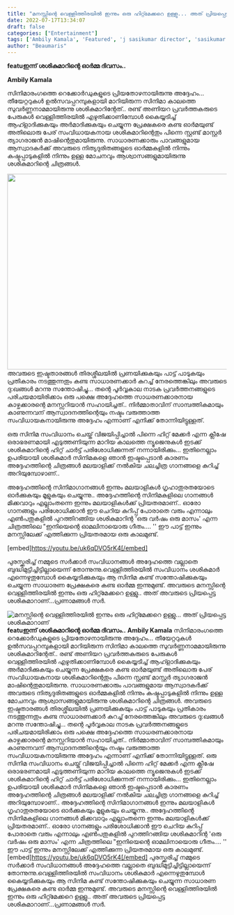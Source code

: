 ```yaml
---
title: "മനസ്സിന്റെ വെള്ളിത്തിരയിൽ ഇന്നും ഒരു ഹിറ്റ്മേക്കറെ ഉള്ളു... അത് പ്രിയപ്പെട്ട ശശികുമാറാണ്"
date: 2022-07-17T13:34:07
draft: false
categories: ["Entertainment"]
tags: ['Ambily Kamala', 'Featured', 'j sasikumar director', 'sasikumar director']
author: "Beaumaris"
---
```


<strong>featuഇന്ന് ശശികുമാറിന്റെ ഓർമ്മ ദിവസം..</strong>

<strong>Ambily Kamala </strong>

സിനിമാരംഗത്തെ റെക്കോർഡുകളുടെ പ്രിയതോഴനായിരുന്നു അദ്ദേഹം... തീയേറ്ററുകൾ ഉൽസവപ്പറമ്പുകളായി മാറിയിരുന്ന സിനിമാ കാലത്തെ സുവർണ്ണനാമമായിരുന്നു ശശികുമാറിന്റേത്.. രണ്ട് അണിയറ പ്രവർത്തകരുടെ പേരുകൾ വെള്ളിത്തിരയിൽ എഴുതിക്കാണിമ്പോൾ കൈയ്യടിച്ച് ആഹ്ളാദിക്കുകയും അർമാദിക്കുകയും ചെയ്യുന്ന പ്രേക്ഷകരെ കണ്ട ഓർമയുണ്ട് അതിലൊരു പേര് സംവിധായകനായ ശശികുമാറിന്റെതും പിന്നെ സ്റ്റണ്ട് മാസ്റ്റർ ത്യാഗരാജൻ മാഷിന്റെതുമായിരുന്നു. സാധാരണക്കാരും പാവങ്ങളുമായ ആസ്വാദകർക്ക് അവരുടെ നിത്യദുരിതങ്ങളുടെ ഓർമ്മകളിൽ നിന്നും കഷ്ടപ്പാടുകളിൽ നിന്നും ഉള്ള മോചനവും ആശ്വാസങ്ങളുമായിരുന്നു ശശികുമാറിന്റെ ചിത്രങ്ങൾ.

<img class="size-full wp-image-343164 aligncenter" src="https://cdn.boolokam.com/articles/2022/07/ddddf.jpg" alt="" width="600" height="450" />അവരുടെ ഇഷ്ടതാരങ്ങൾ തിരശ്ശീലയിൽ പ്രണയിക്കുകയും പാട്ട് പാടുകയും പ്രതികാരം നടത്തുന്നതും കണ്ട സാധാരണക്കാർ കുറച്ച് നേരത്തെങ്കിലും അവരുടെ ദു:ഖങ്ങൾ മറന്നു സന്തോഷിച്ചു... തന്റെ പൂർവ്വകാല നാടക പ്രവർത്തനങ്ങളുടെ പരിചയമായിരിക്കാം ഒരു പക്ഷെ അദ്ദേഹത്തെ സാധരണക്കാരനായ കാഴ്ചക്കാരന്റെ മനസ്സറിയാൻ സഹായിച്ചത്.. നിർമ്മാതാവിന് സാമ്പത്തികമായും കാണുന്നവന് ആസ്വാദനത്തിന്റെയും നഷ്ടം വരുത്താത്ത സംവിധായകനായിരുന്നു അദ്ദേഹം എന്നാണ് എനിക്ക് തോന്നിയിട്ടുള്ളത്.

ഒരു സിനിമ സംവിധാനം ചെയ്ത് വിജയിപ്പിച്ചാൽ പിന്നെ ഹിറ്റ് മേക്കർ എന്ന ക്ലീഷേ ഒരാഭരണമായി എടുത്തണിയുന്ന മാറിയ കാലത്തെ ന്യൂജെനുകൾ ഇടക്ക് ശശികുമാറിന്റെ ഹിറ്റ് ചാർട്ട് പരിശോധിക്കുന്നത് നന്നായിരിക്കും... ഇതിനെല്ലാം ഉപരിയായി ശശികുമാർ സിനിമകളെ ഞാൻ ഇഷ്ടപ്പെടാൻ കാരണം അദ്ദേഹത്തിന്റെ ചിത്രങ്ങൾ മലയാളിക്ക് നൽകിയ ചലച്ചിത്ര ഗാനങ്ങളെ കുറിച്ച് അറിയുമ്പോഴാണ്..

അദ്ദേഹത്തിന്റെ സിനിമാഗാനങ്ങൾ ഇന്നും മലയാളികൾ ഗൃഹാതുരതയോടെ ഓർക്കുകയും മൂളുകയും ചെയ്യുന്നു.. അദ്ദേഹത്തിന്റെ സിനിമകളിലെ ഗാനങ്ങൾ മിക്കവാറും എല്ലാംതന്നെ ഇന്നും മലയാളികൾക്ക് പ്രിയതരമാണ്.. ഓരോ ഗാനങ്ങളും പരിശോധിക്കാൻ ഈ ചെറിയ കുറിപ്പ് പോരാതെ വരും എന്നാലും എൺപതുകളിൽ പുറത്തിറങ്ങിയ ശശികുമാറിന്റ 'ഒരു വർഷം ഒരു മാസം' എന്ന ചിത്രത്തിലെ "ഇനിയെന്റെ ഓമലിനായൊരു ഗീതം.... '' ഈ പാട്ട് ഇന്നും മനസ്സിലേക്ക് എത്തിക്കുന്ന പ്രിയതരമായ ഒരു കാലമുണ്ട്.

[embed]https://youtu.be/uk6qDVO5rK4[/embed]

പുരസ്ക്കരിച്ച് നമ്മുടെ സർക്കാർ സംവിധാനങ്ങൾ അദ്ദേഹത്തെ വല്ലാതെ ബുദ്ധിമുട്ടിച്ചിട്ടില്ലായെന്ന് തോന്നുന്നു.വെള്ളിത്തിരയിൽ സംവിധാനം ശശികുമാർ എന്നെഴുതുമ്പോൾ കൈയ്യടിക്കുകയും ആ സിനിമ കണ്ട് സന്തോഷിക്കുകയും ചെയ്യുന്ന സാധാരണ പ്രേക്ഷകരെ കണ്ട ഓർമ്മ ഇന്നുമുണ്ട്. അവരുടെ മനസ്സിന്റെ വെള്ളിത്തിരയിൽ ഇന്നും ഒരു ഹിറ്റ്മേക്കറെ ഉള്ളു.. അത് അവരുടെ പ്രിയപ്പെട്ട ശശികുമാറാണ്...പ്രണാമങ്ങൾ സർ.


![മനസ്സിന്റെ വെള്ളിത്തിരയിൽ ഇന്നും ഒരു ഹിറ്റ്മേക്കറെ ഉള്ളു... അത് പ്രിയപ്പെട്ട ശശികുമാറാണ്](https://cdn.boolokam.com/articles/2022/07/ddddf.jpg)**featuഇന്ന് ശശികുമാറിന്റെ ഓർമ്മ ദിവസം..** **Ambily Kamala** സിനിമാരംഗത്തെ റെക്കോർഡുകളുടെ പ്രിയതോഴനായിരുന്നു അദ്ദേഹം... തീയേറ്ററുകൾ ഉൽസവപ്പറമ്പുകളായി മാറിയിരുന്ന സിനിമാ കാലത്തെ സുവർണ്ണനാമമായിരുന്നു ശശികുമാറിന്റേത്.. രണ്ട് അണിയറ പ്രവർത്തകരുടെ പേരുകൾ വെള്ളിത്തിരയിൽ എഴുതിക്കാണിമ്പോൾ കൈയ്യടിച്ച് ആഹ്ളാദിക്കുകയും അർമാദിക്കുകയും ചെയ്യുന്ന പ്രേക്ഷകരെ കണ്ട ഓർമയുണ്ട് അതിലൊരു പേര് സംവിധായകനായ ശശികുമാറിന്റെതും പിന്നെ സ്റ്റണ്ട് മാസ്റ്റർ ത്യാഗരാജൻ മാഷിന്റെതുമായിരുന്നു. സാധാരണക്കാരും പാവങ്ങളുമായ ആസ്വാദകർക്ക് അവരുടെ നിത്യദുരിതങ്ങളുടെ ഓർമ്മകളിൽ നിന്നും കഷ്ടപ്പാടുകളിൽ നിന്നും ഉള്ള മോചനവും ആശ്വാസങ്ങളുമായിരുന്നു ശശികുമാറിന്റെ ചിത്രങ്ങൾ. അവരുടെ ഇഷ്ടതാരങ്ങൾ തിരശ്ശീലയിൽ പ്രണയിക്കുകയും പാട്ട് പാടുകയും പ്രതികാരം നടത്തുന്നതും കണ്ട സാധാരണക്കാർ കുറച്ച് നേരത്തെങ്കിലും അവരുടെ ദു:ഖങ്ങൾ മറന്നു സന്തോഷിച്ചു... തന്റെ പൂർവ്വകാല നാടക പ്രവർത്തനങ്ങളുടെ പരിചയമായിരിക്കാം ഒരു പക്ഷെ അദ്ദേഹത്തെ സാധരണക്കാരനായ കാഴ്ചക്കാരന്റെ മനസ്സറിയാൻ സഹായിച്ചത്.. നിർമ്മാതാവിന് സാമ്പത്തികമായും കാണുന്നവന് ആസ്വാദനത്തിന്റെയും നഷ്ടം വരുത്താത്ത സംവിധായകനായിരുന്നു അദ്ദേഹം എന്നാണ് എനിക്ക് തോന്നിയിട്ടുള്ളത്. ഒരു സിനിമ സംവിധാനം ചെയ്ത് വിജയിപ്പിച്ചാൽ പിന്നെ ഹിറ്റ് മേക്കർ എന്ന ക്ലീഷേ ഒരാഭരണമായി എടുത്തണിയുന്ന മാറിയ കാലത്തെ ന്യൂജെനുകൾ ഇടക്ക് ശശികുമാറിന്റെ ഹിറ്റ് ചാർട്ട് പരിശോധിക്കുന്നത് നന്നായിരിക്കും... ഇതിനെല്ലാം ഉപരിയായി ശശികുമാർ സിനിമകളെ ഞാൻ ഇഷ്ടപ്പെടാൻ കാരണം അദ്ദേഹത്തിന്റെ ചിത്രങ്ങൾ മലയാളിക്ക് നൽകിയ ചലച്ചിത്ര ഗാനങ്ങളെ കുറിച്ച് അറിയുമ്പോഴാണ്.. അദ്ദേഹത്തിന്റെ സിനിമാഗാനങ്ങൾ ഇന്നും മലയാളികൾ ഗൃഹാതുരതയോടെ ഓർക്കുകയും മൂളുകയും ചെയ്യുന്നു.. അദ്ദേഹത്തിന്റെ സിനിമകളിലെ ഗാനങ്ങൾ മിക്കവാറും എല്ലാംതന്നെ ഇന്നും മലയാളികൾക്ക് പ്രിയതരമാണ്.. ഓരോ ഗാനങ്ങളും പരിശോധിക്കാൻ ഈ ചെറിയ കുറിപ്പ് പോരാതെ വരും എന്നാലും എൺപതുകളിൽ പുറത്തിറങ്ങിയ ശശികുമാറിന്റ 'ഒരു വർഷം ഒരു മാസം' എന്ന ചിത്രത്തിലെ "ഇനിയെന്റെ ഓമലിനായൊരു ഗീതം.... '' ഈ പാട്ട് ഇന്നും മനസ്സിലേക്ക് എത്തിക്കുന്ന പ്രിയതരമായ ഒരു കാലമുണ്ട്. [embed]https://youtu.be/uk6qDVO5rK4[/embed] പുരസ്ക്കരിച്ച് നമ്മുടെ സർക്കാർ സംവിധാനങ്ങൾ അദ്ദേഹത്തെ വല്ലാതെ ബുദ്ധിമുട്ടിച്ചിട്ടില്ലായെന്ന് തോന്നുന്നു.വെള്ളിത്തിരയിൽ സംവിധാനം ശശികുമാർ എന്നെഴുതുമ്പോൾ കൈയ്യടിക്കുകയും ആ സിനിമ കണ്ട് സന്തോഷിക്കുകയും ചെയ്യുന്ന സാധാരണ പ്രേക്ഷകരെ കണ്ട ഓർമ്മ ഇന്നുമുണ്ട്. അവരുടെ മനസ്സിന്റെ വെള്ളിത്തിരയിൽ ഇന്നും ഒരു ഹിറ്റ്മേക്കറെ ഉള്ളു.. അത് അവരുടെ പ്രിയപ്പെട്ട ശശികുമാറാണ്...പ്രണാമങ്ങൾ സർ.

